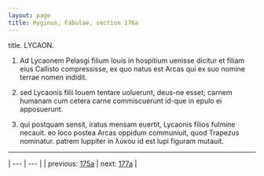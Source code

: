 ```yaml
---
layout: page
title: Hyginus, Fabulae, section 176a
---
```


title. LYCAON.



1. Ad Lycaonem Pelasgi filium Iouis in hospitium uenisse dicitur et filiam eius Callisto compressisse, ex quo natus est Arcas qui ex suo nomine terrae nomen indidit.



2. sed Lycaonis filii Iouem tentare uoluerunt, deus-ne esset; carnem humanam cum cetera carne commiscuerunt id-que in epulo ei apposuerunt.



3. qui postquam sensit, iratus mensam euertit, Lycaonis filios fulmine necauit. eo loco postea Arcas oppidum communiuit, quod Trapezus nominatur. patrem Iuppiter in λύκου id est lupi figuram mutauit.



---

| --- | --- |
| previous: [175a](../175a/) | next: [177a](../177a/) |